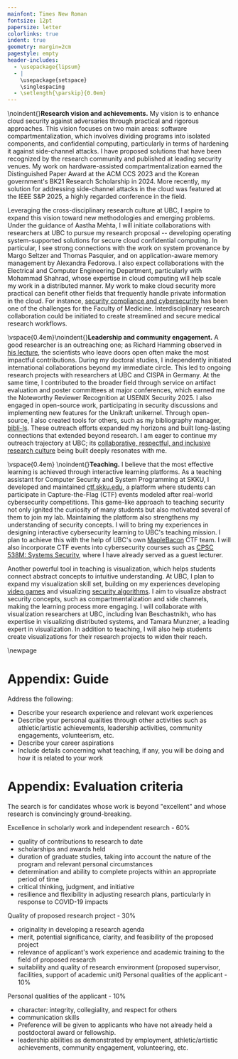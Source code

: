 ```yaml
---
mainfont: Times New Roman
fontsize: 12pt
papersize: letter
colorlinks: true
indent: true
geometry: margin=2cm
pagestyle: empty
header-includes:
  - \usepackage{lipsum}
  - |
    \usepackage{setspace}
    \singlespacing
  - \setlength{\parskip}{0.0em}
---
```


<!-- markdownlint-disable MD041 MD005 -->

\noindent{}**Research vision and achievements.** My vision is to enhance cloud security against adversaries through practical and rigorous approaches. This vision focuses on two main areas: software compartmentalization, which involves dividing programs into isolated components, and confidential computing, particularly in terms of hardening it against side-channel attacks. I have proposed solutions that have been recognized by the research community and published at leading security venues. My work on hardware-assisted compartmentalization earned the Distinguished Paper Award at the ACM CCS 2023 and the Korean government's BK21 Research Scholarship in 2024. More recently, my solution for addressing side-channel attacks in the cloud was featured at the IEEE S&P 2025, a highly regarded conference in the field.

Leveraging the cross-disciplinary research culture at UBC, I aspire to expand this vision toward new methodologies and emerging problems. Under the guidance of Aastha Mehta, I will initiate collaborations with researchers at UBC to pursue my research proposal -- developing operating system-supported solutions for secure cloud confidential computing. In particular, I see strong connections with the work on system provenance by Margo Seltzer and Thomas Pasquier, and on application-aware memory management by Alexandra Fedorova. I also expect collaborations with the Electrical and Computer Engineering Department, particularly with Mohammad Shahrad, whose expertise in cloud computing will help scale my work in a distributed manner. My work to make cloud security more practical can benefit other fields that frequently handle private information in the cloud. For instance, [security compliance and cybersecurity](https://mednet.med.ubc.ca/announcements/community-update/introducing-the-new-faculty-of-medicine-it-governance-security-policy/) has been one of the challenges for the Faculty of Medicine. Interdisciplinary research collaboration could be initiated to create streamlined and secure medical research workflows.

\vspace{0.4em}\noindent{}**Leadership and community engagement.** A good researcher is an outreaching one; as Richard Hamming observed in [his lecture](https://www.cs.virginia.edu/~robins/YouAndYourResearch.html), the scientists who leave doors open often make the most impactful contributions. During my doctoral studies, I independently initiated international collaborations beyond my immediate circle. This led to ongoing research projects with researchers at UBC and CISPA in Germany. At the same time, I contributed to the broader field through service on artifact evaluation and poster committees at major conferences, which earned me the Noteworthy Reviewer Recognition at USENIX Security 2025. I also engaged in open-source work, participating in security discussions and implementing new features for the Unikraft unikernel. Through open-source, I also created tools for others, such as my bibliography manager, [bibli-ls](https://github.com/kha-dinh/bibli-ls). These outreach efforts expanded my horizons and built long-lasting connections that extended beyond research. I am eager to continue my outreach trajectory at UBC; its [collaborative, respectful, and inclusive research culture](https://strategicplan.ubc.ca/strategy-10-research-culture/) being built deeply resonates with me.

\vspace{0.4em} \noindent{}**Teaching.** I believe that the most effective learning is achieved through interactive learning platforms. As a teaching assistant for Computer Security and System Programming at SKKU, I developed and maintained [ctf.skku.edu](http://ctf.skku.edu), a platform where students can participate in Capture-the-Flag (CTF) events modeled after real-world cybersecurity competitions. This game-like approach to teaching security not only ignited the curiosity of many students but also motivated several of them to join my lab. Maintaining the platform also strengthens my understanding of security concepts. I will to bring my experiences in designing interactive cybersecurity learning to UBC's teaching mission. I plan to achieve this with the help of UBC's own [MapleBacon](https://maplebacon.org/) CTF team. I will also incorporate CTF events into cybersecurity courses such as [CPSC 538M: Systems Security](https://aasthakm.github.io/courses/cpsc538m.html), where I have already served as a guest lecturer.

Another powerful tool in teaching is visualization, which helps students connect abstract concepts to intuitive understanding. At UBC, I plan to expand my visualization skill set, building on my experiences developing [video games](https://cafemanhzu.itch.io/) and visualizing [security algorithms](https://github.com/kha-dinh/ORAM-Visualization). I aim to visualize abstract security concepts, such as compartmentalization and side channels, making the learning process more engaging. I will collaborate with visualization researchers at UBC, including Ivan Beschastnikh, who has expertise in visualizing distributed systems, and Tamara Munzner, a leading expert in visualization. In addition to teaching, I will also help students create visualizations for their research projects to widen their reach.

\newpage

# Appendix: Guide

Address the following:

- Describe your research experience and relevant work experiences
- Describe your personal qualities through other activities such as athletic/artistic achievements, leadership activities, community engagements, volunteerism, etc.
- Describe your career aspirations
- Include details concerning what teaching, if any, you will be doing and how it is related to your work

# Appendix: Evaluation criteria

The search is for candidates whose work is beyond "excellent" and whose research is convincingly ground-breaking.

Excellence in scholarly work and independent research - 60%

- quality of contributions to research to date
- scholarships and awards held
- duration of graduate studies, taking into account the nature of the program and relevant personal circumstances
- determination and ability to complete projects within an appropriate period of time
- critical thinking, judgment, and initiative
- resilience and flexibility in adjusting research plans, particularly in response to COVID-19 impacts

Quality of proposed research project - 30%

- originality in developing a research agenda
- merit, potential significance, clarity, and feasibility of the proposed project
- relevance of applicant's work experience and academic training to the field of proposed research
- suitability and quality of research environment (proposed supervisor, facilities, support of academic unit) Personal qualities of the applicant - 10%

Personal qualities of the applicant - 10%

- character: integrity, collegiality, and respect for others
- communication skills
- Preference will be given to applicants who have not already held a postdoctoral award or fellowship.
- leadership abilities as demonstrated by employment, athletic/artistic achievements, community engagement, volunteering, etc.
